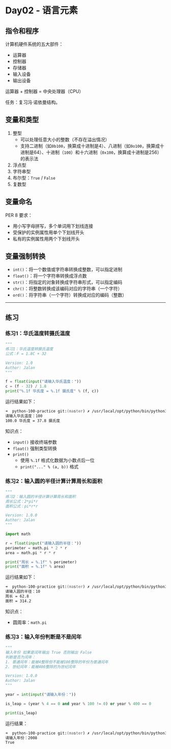 # Day02 - 语言元素

## 指令和程序

计算机硬件系统的五大部件：

- 运算器
- 控制器
- 存储器
- 输入设备
- 输出设备

运算器 + 控制器 = 中央处理器（CPU）

任务：复习冯·诺依曼结构。

## 变量和类型

1. 整型
    - 可以处理任意大小的整数（不存在溢出情况）
    - 支持二进制（如`0b100`，换算成十进制是4）、八进制（如`0o100`，换算成十进制是64）、十进制（`100`）和十六进制（`0x100`，换算成十进制是256）的表示法
2. 浮点型
3. 字符串型
4. 布尔型：`True` / `False`
5. 复数型
   
## 变量命名

PER 8 要求：

- 用小写字母拼写，多个单词用下划线连接
- 受保护的实例属性用单个下划线开头
- 私有的实例属性用两个下划线开头

## 变量强制转换

- `int()`：将一个数值或字符串转换成整数，可以指定进制
- `float()`：将一个字符串转换成浮点数
- `str()`：将指定的对象转换成字符串形式，可以指定编码
- `chr()`：将整数转换成该编码对应的字符串（一个字符）
- `ord()`：将字符串（一个字符）转换成对应的编码（整数）

----

## 练习

### 练习1：华氏温度转摄氏温度

```python
"""
练习1：华氏温度转摄氏温度
公式：F = 1.8C + 32

Version: 1.0
Author: Jalan
"""

f = float(input("请输入华氏温度："))
c = (f - 32) / 1.8
print("%.1f 华氏度 = %.1f 摄氏度" % (f, c))
```

运行结果如下：

```zsh
➜  python-100-practice git:(master) ✗ /usr/local/opt/python/bin/python3.7 /Users/jalan/www/own/python-100-practice/day02/code/practice.py
请输入华氏温度：100
100.0 华氏度 = 37.8 摄氏度
```

知识点：

- `input()` 接收终端参数
- `float()` 强制类型转换
- `print()`
  - 使用 `%.1f` 格式化数据为小数点后一位
  - `print("..." % (a, b))` 格式

### 练习2：输入圆的半径计算计算周长和面积

```python
"""
练习2：输入圆的半径计算计算周长和面积
周长公式：2*pi*r
面积公式：pi*r*r

Version: 1.0.0
Author: Jalan
"""

import math

r = float(input("请输入圆的半径："))
perimeter = math.pi * 2 * r
area = math.pi * r * r

print("周长 = %.1f" % perimeter)
print("面积 = %.1f" % area)
```

运行结果如下：

```zsh
➜  python-100-practice git:(master) ✗ /usr/local/opt/python/bin/python3.7 /Users/jalan/www/own/python-100-practice/day02/code/practice2.py
请输入圆的半径：10
周长 = 62.8
面积 = 314.2
```

知识点：

- 圆周率：`math.pi`

### 练习3：输入年份判断是不是闰年

```python
"""
输入年份 如果是闰年输出 True 否则输出 False
判断是否为闰年：
1. 普通闰年：能被4整除但不能被100整除的年份为普通闰年
2. 世纪闰年：能被400整除的为世纪闰年

Version: 1.0.0
Author: Jalan
"""

year = int(input("请输入年份："))

is_leap = (year % 4 == 0 and year % 100 != 0) or year % 400 == 0

print(is_leap)
```

运行结果：

```zsh
➜  python-100-practice git:(master) ✗ /usr/local/opt/python/bin/python3.7 /Users/jalan/www/own/python-100-practice/day02/code/practice3.py
请输入年份：2008
True
```
